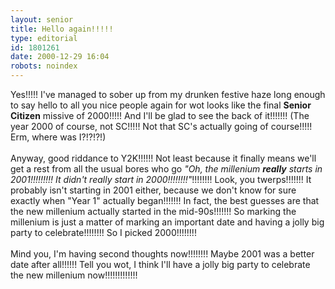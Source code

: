 ```yaml
---
layout: senior
title: Hello again!!!!!
type: editorial
id: 1801261
date: 2000-12-29 16:04
robots: noindex
---
```

Yes!!!!! I've managed to sober up from my drunken festive haze long enough to say hello to all you nice people again for wot looks like the final <b>Senior Citizen</b> missive of 2000!!!!! And I'll be glad to see the back of it!!!!!!! (The year 2000 of course, not SC!!!!! Not that SC's actually going of course!!!!! Erm, where was I?!?!?!) <br/><br/>Anyway, good riddance to Y2K!!!!!! Not least because it finally means we'll get a rest from all the usual bores who go <i>"Oh, the millenium <b>really</b> starts in 2001!!!!!!!!! It didn't really start in 2000!!!!!!!!"</i>!!!!!!!! Look, you twerps!!!!!!! It probably isn't starting in 2001 either, because we don't know for sure exactly when "Year 1" actually began!!!!!!! In fact, the best guesses are that the new millenium actually started in the mid-90s!!!!!!! So marking the millenium is just a matter of marking an important date and having a jolly big party to celebrate!!!!!!!! So I picked 2000!!!!!!!! <br/><br/>Mind you, I'm having second thoughts now!!!!!!!! Maybe 2001 was a better date after all!!!!!! Tell you wot, I think I'll have a jolly big party to celebrate the new millenium now!!!!!!!!!!!!!